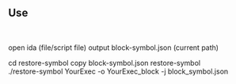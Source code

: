 

## Use

<br/>

open ida (file/script file) output block-symbol.json (current path)


 cd restore-symbol
 copy block-symbol.json restore-symbol
 <br/>
 ./restore-symbol YourExec -o YourExec_block -j block_symbol.json

